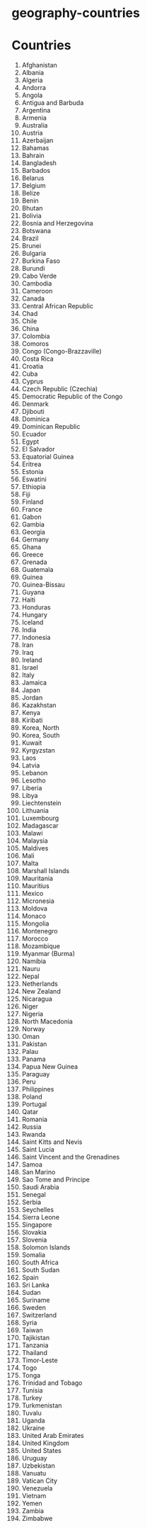 # geography-countries

#	Countries
1. Afghanistan
2. Albania
3. Algeria
4. Andorra
5. Angola
6. Antigua and Barbuda
7. Argentina
8. Armenia
9. Australia
10. Austria
11. Azerbaijan
12. Bahamas
13. Bahrain
14. Bangladesh
15. Barbados
16. Belarus
17. Belgium
18. Belize
19. Benin
20. Bhutan
21. Bolivia
22. Bosnia and Herzegovina
23. Botswana
24. Brazil
25. Brunei
26. Bulgaria
27. Burkina Faso
28. Burundi
29. Cabo Verde
30. Cambodia
31. Cameroon
32. Canada
33. Central African Republic
34. Chad
35. Chile
36. China
37. Colombia
38. Comoros
39. Congo (Congo-Brazzaville)
40. Costa Rica
41. Croatia
42. Cuba
43. Cyprus
44. Czech Republic (Czechia)
45. Democratic Republic of the Congo
46. Denmark
47. Djibouti
48. Dominica
49. Dominican Republic
50. Ecuador
51. Egypt
52. El Salvador
53. Equatorial Guinea
54. Eritrea
55. Estonia
56. Eswatini
57. Ethiopia
58. Fiji
59. Finland
60. France
61. Gabon
62. Gambia
63. Georgia
64. Germany
65. Ghana
66. Greece
67. Grenada
68. Guatemala
69. Guinea
70. Guinea-Bissau
71. Guyana
72. Haiti
73. Honduras
74. Hungary
75. Iceland
76. India
77. Indonesia
78. Iran
79. Iraq
80. Ireland
81. Israel
82. Italy
83. Jamaica
84. Japan
85. Jordan
86. Kazakhstan
87. Kenya
88. Kiribati
89. Korea, North
90. Korea, South
91. Kuwait
92. Kyrgyzstan
93. Laos
94. Latvia
95. Lebanon
96. Lesotho
97. Liberia
98. Libya
99. Liechtenstein
100. Lithuania
101. Luxembourg
102. Madagascar
103. Malawi
104. Malaysia
105. Maldives
106. Mali
107. Malta
108. Marshall Islands
109. Mauritania
110. Mauritius
111. Mexico
112. Micronesia
113. Moldova
114. Monaco
115. Mongolia
116. Montenegro
117. Morocco
118. Mozambique
119. Myanmar (Burma)
120. Namibia
121. Nauru
122. Nepal
123. Netherlands
124. New Zealand
125. Nicaragua
126. Niger
127. Nigeria
128. North Macedonia
129. Norway
130. Oman
131. Pakistan
132. Palau
133. Panama
134. Papua New Guinea
135. Paraguay
136. Peru
137. Philippines
138. Poland
139. Portugal
140. Qatar
141. Romania
142. Russia
143. Rwanda
144. Saint Kitts and Nevis
145. Saint Lucia
146. Saint Vincent and the Grenadines
147. Samoa
148. San Marino
149. Sao Tome and Principe
150. Saudi Arabia
151. Senegal
152. Serbia
153. Seychelles
154. Sierra Leone
155. Singapore
156. Slovakia
157. Slovenia
158. Solomon Islands
159. Somalia
160. South Africa
161. South Sudan
162. Spain
163. Sri Lanka
164. Sudan
165. Suriname
166. Sweden
167. Switzerland
168. Syria
169. Taiwan
170. Tajikistan
171. Tanzania
172. Thailand
173. Timor-Leste
174. Togo
175. Tonga
176. Trinidad and Tobago
177. Tunisia
178. Turkey
179. Turkmenistan
180. Tuvalu
181. Uganda
182. Ukraine
183. United Arab Emirates
184. United Kingdom
185. United States
186. Uruguay
187. Uzbekistan
188. Vanuatu
189. Vatican City
190. Venezuela
191. Vietnam
192. Yemen
193. Zambia
194. Zimbabwe
